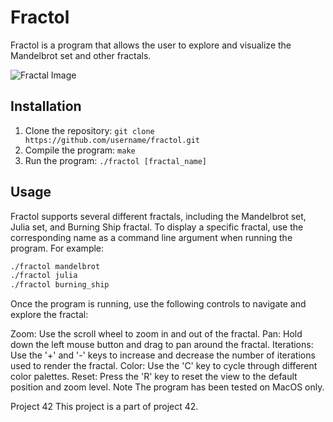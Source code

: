 # Fractol

Fractol is a program that allows the user to explore and visualize the Mandelbrot set and other fractals.

![Fractal Image](![image](https://user-images.githubusercontent.com/92024331/212429506-5daf47d2-708d-4210-a701-4af1e88cbade.png))

## Installation

1. Clone the repository: `git clone https://github.com/username/fractol.git`
2. Compile the program: `make`
3. Run the program: `./fractol [fractal_name]`

## Usage

Fractol supports several different fractals, including the Mandelbrot set, Julia set, and Burning Ship fractal. To display a specific fractal, use the corresponding name as a command line argument when running the program. For example:

```bash
./fractol mandelbrot
./fractol julia
./fractol burning_ship
```
Once the program is running, use the following controls to navigate and explore the fractal:

Zoom: Use the scroll wheel to zoom in and out of the fractal.
Pan: Hold down the left mouse button and drag to pan around the fractal.
Iterations: Use the '+' and '-' keys to increase and decrease the number of iterations used to render the fractal.
Color: Use the 'C' key to cycle through different color palettes.
Reset: Press the 'R' key to reset the view to the default position and zoom level.
Note
The program has been tested on MacOS only.

Project 42
This project is a part of project 42.
